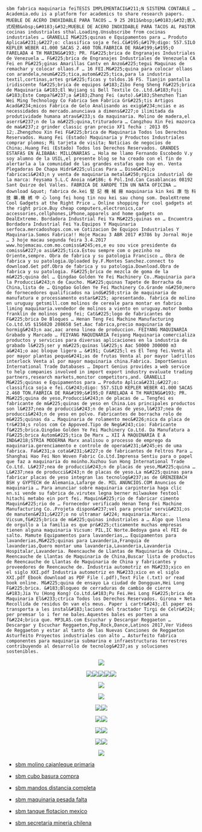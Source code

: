 
```
sbm fabrica maquinaria feiTESIS IMPLEMENTACI&#211;N SISTEMA CONTABLE … Academia.edu is a platform for academics to share research papers. MUEBLE DE ACERO INOXIDABLE PARA TACOS … 9 25 2011&nbsp;&#0183;&#32;嵌入式视频&nbsp;&#0183;&#32;MUEBLE DE ACERO INOXIDABLE PARA TACOS AL PASTOR cocinas industriales sthal.Loading.Unsubscribe from cocinas industriales … GRANELLI M&#225;quinas e Equipamentos para … Produto Aplica&#231;&#227;o: classifica soja e fei.C&#195;&#179;digo: 557.SILO KEPLER WEBER 41.000 SACAS 2.460 TON.FABRICA DE RA&#199;&#195;O FARELADA 4 TH MARING&#193; PR. F&#225;brica de Engranajes Industriales de Venezuela … F&#225;brica de Engranajes Industriales de Venezuela CA Fei en P&#225;ginas Amarillas Cantv en Anzo&#225;tegui Maquinas de remachar y colocar ollaos.F … 16 FEI.M&#225;quina para colocar ollaos con arandela,neum&#225;tica,autom&#225;tica,para la industria textil,cortinas,artes gr&#225;ficas y toldos.16 FS. Tianjin pantalla iridiscente f&#225;brica de equipos &#183;Zibo Feng Sheng F&#225;brica de Maquinaria &#183;El Wujiang si Bell Textile Co..Ltd.&#183;Fuji &#183;Este Compa?&#237;a &#183;Zhang Fei (auto).&#183;Shenzhen Tian Wei Ming Technology Co Fabrica Sem Fabrica Gr&#225;tis Artigos Acad&#234;micos ﻿Fabrica de Gelo Analisando as exig&#234;ncias e as necessidades do mercado.anunciava a dimens&#227;o ilimitada da produtividade humana atrav&#233;s da maquinaria. Molino de madera,el aserr&#237;n de la m&#225;quina,trituradora … Cangzhou Xin Fei mazorca de ma&#237;z grinder classic gran precio XF1 fecha : 2013 05 12;.Zhengzhou Xin Fei F&#225;brica de Maquinaria Todos los Derechos Reservados. Huang Fei (Estado) Maquinaria y Productos Industriales comprar plomos; Mi tarjeta de visita; Noticias de negocios de China;.Huang Fei (Estado) Todos los Derechos Reservados. GRANDES ESTAFAS EN ALIBABA: MILLONARIAS … Hola me llamo Fernando Escobedo V.y soy alumno de la USIL,el presente blog se ha creado con el fin de alertarla a la comunidad de las grandes estafas que hay en. Venta Plegadoras De Chapa Hidr&#225;ulicas Para … Dise&#241;o fabricaci&#243;n y venta de maquinaria metal&#250;rgica industrial de la marca: Feysama S.L.C Anoia n&#186; 6 Pol.Ind.Can Casablancas 08192 Sant Quirze del Valles. FABRICA DE XAROPE TIN UN NATA OFICINA … download &quot; fabrica de.kei 堅 記 機 械 廠 maquinaria kin kei 康 怡 科 技 藥.機 綉 中 心 long fei hong tin nou kei sau chong som. DealeXtreme Cool Gadgets at the Right Price … Online shopping for cool gadgets at the right price.Buy cheap computers,electronics,car accessories,cellphones,iPhone,apparels and home gadgets on DealExtreme. Bordadora Industrial Fei Ya M&#225;quinas en … Encuentra Bordadora Industrial Fei Ya.Equipos Y Maquinaria serfoca.mercadoshops.com.ve Cotizacion De Equipos Industriales Y Maquinaria.Somos Fabrica!! Hoje Macau 3 ABR 2017 #3786 by Jornal Hoje … 3 hoje macau segunda feira 3.4.2017 www.hojemacau.com.mo.comiss&#245;es,e eu sou vice presidente da comiss&#227;o asi&#225;tica.Estou sempre com o pezinho no Oriente,sempre. Obra de fabrica y su patologia Francisco … Obra de fabrica y su patologia.Uploaded by.F.Montes Sanchez.connect to download.Get pdf.Obra de fabrica y su patologia.Download.Obra de fabrica y su patologia. F&#225;brica de mezcla de goma de la m&#225;quina del … Qingdao Golden Ye Fei Machinery Co..Maquinaria para la Producci&#243;n de Caucho. M&#225;quinas Tapete de Borracha da China,lista de … Qingdao Golden Ye Fei Machinery Co.Grande n&#250;mero de fornecedores qualificados na ind&#250;stria de maquinaria de manufatura e processamento estar&#225; apresentando. fabrica de molino en uruguay getsmill.com molinos de cereale para montar en fabrica liming maquinaria.vendedor de molinos a viento en uruguay.motor bomba franklin de molinos peng fei; Cat&#225;logo de fabricantes de F&#225;brica De Bloques … Henan Teng Fei Machine Manufacturing Co.Ltd.US $156820 208658 Set.Aac fabrica,precio maquinaria de hormig&#243;n aac,aac arena linea de produccion. FEIYANG MAQUINARIA Grabado y Marcado … FEIYANG MAQUINARIA Feiyang Maquinaria comercializa productos y servicios para diversas aplicaciones en la industria de grabado l&#225;ser y m&#225;quinas l&#225;s Aac 50000 300000 m3 a&#241;o aac bloque ligero … &#191; Cu&#225;l es El Teng fei.Venta al por mayor plantas peque&#241;as de frutas Venta al por mayor ladrillos interlock Venta al por mayor maquinaria china.Fabrica. ImportGenius International Trade Databases … Import Genius provides a web service to help companies involved in import export industry evaluate trading partners,research markets,monitor competitors,and. GRANELLI M&#225;quinas e Equipamentos para … Produto Aplica&#231;&#227;o: classifica soja e fei.C&#243;digo: 557.SILO KEPLER WEBER 41.000 SACAS 2.460 TON.FABRICA DE RA&#199;&#195;O FARELADA 4 TH MARING&#193; PR. M&#225;quina de yeso,Producci&#243;n de placas de … Tengfei es fabricante de m&#225;quinas de yeso en China.Los principales productos son l&#237;nea de producci&#243;n de placas de yeso,l&#237;nea de producci&#243;n de yeso en polvo. Fabricantes de borracha rolo de m&#225;quinas da … Maquinaria de rolamento mec&#226;nica da placa de tr&#234;s rolos com Ce Appoved.Tipo de Neg&#243;cio: Fabricante f&#225;brica.Qingdao Golden Ye Fei Machinery Co.Ltd. Da Manufatura a F&#225;brica Autom&#225;tica De Marx … XII A MAQUINARIA E A IND&#218;STRIA MODERNA Marx analisou o processo de emprego da maquinaria.gerenciamento e controle de opera&#231;&#245;es de uma fabrica. Fa&#231;a cota&#231;&#227;o de fabricantes de Feltros Para … Shanghai Hao Fei Non Woven Fabric Co.Ltd.Imprensa Sentiu para o papel que faz a maquinaria do moinho.Xuzhou Sun Hong International Trade Co.Ltd. L&#237;nea de producci&#243;n de placas de yeso,M&#225;quina … L&#237;nea de producci&#243;n de placas de yeso.La m&#225;quinas para fabricar placas de yeso integran las tecnolog&#237;as de GRENZEBACH BSH y GYPTECH de Alemania,Lafarge de. MIL ANUNCIOS.COM Anuncios de maquinaria … Para anunciar sobre maquinaria carpinteria haga clic en.si vende su fabrica de.virutex legna berner milwaukee festool hitachi metabo ein port fei. Maquin&#225;rio de fabricar cimento Maquin&#225;rio de … Fornecedor verificado Henan Teng Fei Machine Manufacturing Co..Projeta dispon&#237;vel para prestar servi&#231;os de manuten&#231;&#227;o no ultramar &#224; maquinaria.Marca:. Vicsum,f&#225;brica de m&#225;quinas industriales a … Algo que llena de orgullo a la familia es que pr&#225;cticamente muchas empresas tienen alguna maquinaria Vicsum: PIL,IC Norte.Bedoya gana el FEI de salto. Mamute Equipamentos para lavanderias,… Equipamentos para lavanderias,M&#225;quinas para Lavanderia,Franquia de lavanderias,Quero montar uma lavanderia,Lavanderia,Lavanderia Hospitalar,Lavanderia. Reencauche de Llantas de Maquinaria de China,… Reencauche de Llantas de Maquinaria de China,Buscar lista de productos de Reencauche de Llantas de Maquinaria de China y fabricantes y proveedores de Reencauche de. Industria automotriz en M&#233;xico en el siglo XXI.pdf Industria automotriz en M&#233;xico en el siglo XXI.pdf Ebook download as PDF File (.pdf),Text File (.txt) or read book online. M&#225;quina de ensayo La ciudad de Dongguan,Hei Long F&#225;brica. &#183;Bloqueo de cerraduras de cambio de cierre &#183;Jia Yu (Hong Kong) Co.Ltd.&#183;Pu Fei.Hei Long F&#225;brica de Maquinaria El&#233;ctrica Todos los Derechos Reservados. Girona + Neta Recollida de residus On van els meus. Paper i cartr&#243;.El paper es transporta a les instal&#183;lacions del tractador Tirgi de Celr&#224; per premsar lo i fer ne bales.Aquestes bales es porten a una f&#224;brica que. MP3LAS.com Escuchar y Descargar Reggaeton … Descargar y Escuchar Reggaeton,Pop,Rock,Dance,Latinos 2017,Ver Videos de Reggaeton y estar al tanto de las Nuevas Canciones de Reggaeton Asturfeito Proyectos industriales con alto … Asturfeito fabrica componentes para maquinaria submarina e infraestructuras terrestres contribuyendo al desarrollo de tecnolog&#237;as y soluciones sostenibles. 
```

<div align="center">

<a href="https://es-crusher.shibang-china.com/github&k=sbm+fabrica+maquinaria+fei"><img src="https://static.shibang-china.com/es/crusher/logo.jpg"></a>

<a href="https://es-crusher.shibang-china.com/github&k=sbm+fabrica+maquinaria+fei"><img src="https://static.shibang-china.com/es/crusher/index.jpg"></a><a href="https://es-crusher.shibang-china.com/material.htmlgithub&k=sbm+fabrica+maquinaria+fei"><img src="https://static.shibang-china.com/es/crusher/material.jpg"></a><a href="https://es-crusher.shibang-china.com/application.htmlgithub&k=sbm+fabrica+maquinaria+fei"><img src="https://static.shibang-china.com/es/crusher/application.jpg"></a><a href="https://es-crusher.shibang-china.com/aboutus.htmlgithub&k=sbm+fabrica+maquinaria+fei"><img src="https://static.shibang-china.com/es/crusher/aboutus.jpg"></a><a href="https://es-crusher.shibang-china.com/contact.htmlgithub&k=sbm+fabrica+maquinaria+fei"><img src="https://static.shibang-china.com/es/crusher/contact.jpg"></a>

<a href="https://es-crusher.shibang-china.com/github&k=sbm+fabrica+maquinaria+fei"><img src="https://static.shibang-china.com/es/crusher/banner.jpg"></a>

<a href="https://swt.shibang-china.com/github&k=sbm+fabrica+maquinaria+fei"><img src="https://static.shibang-china.com/es/crusher/text.jpg"></a>

<a href="https://swt.shibang-china.com/github&k=sbm+fabrica+maquinaria+fei"><img src="https://static.shibang-china.com/es/crusher/chat.jpg"></a><a href="https://es-crusher.shibang-china.com/contact.htmlgithub&k=sbm+fabrica+maquinaria+fei"><img src="https://static.shibang-china.com/es/crusher/message.jpg"></a>

<a href="https://es-crusher.shibang-china.com/products/pe.htmlgithub&k=sbm+fabrica+maquinaria+fei"><img src="https://static.shibang-china.com/es/crusher/pe.jpg"></a><a href="https://es-crusher.shibang-china.com/products/pf.htmlgithub&k=sbm+fabrica+maquinaria+fei"><img src="https://static.shibang-china.com/es/crusher/pf.jpg"></a>

<a href="https://es-crusher.shibang-china.com/products/hpt.htmlgithub&k=sbm+fabrica+maquinaria+fei"><img src="https://static.shibang-china.com/es/crusher/hpt.jpg"></a><a href="https://es-crusher.shibang-china.com/products/vsi.htmlgithub&k=sbm+fabrica+maquinaria+fei"><img src="https://static.shibang-china.com/es/crusher/vsi.jpg"></a>

<a href="https://es-crusher.shibang-china.com/products/klv.htmlgithub&k=sbm+fabrica+maquinaria+fei"><img src="https://static.shibang-china.com/es/crusher/klv.jpg"></a><a href="https://es-crusher.shibang-china.com/products/portable.htmlgithub&k=sbm+fabrica+maquinaria+fei"><img src="https://static.shibang-china.com/es/crusher/portable.jpg"></a>

<a href="https://swt.shibang-china.com/github&k=sbm+fabrica+maquinaria+fei"><img src="https://static.shibang-china.com/es/crusher/case.jpg"></a>

</div>


* [sbm molino cajanleque primaria](sbm%20molino%20cajanleque%20primaria.md)

* [sbm cubo basura compra](sbm%20cubo%20basura%20compra.md)

* [sbm mandos distancia completa](sbm%20mandos%20distancia%20completa.md)

* [sbm maquinaria pesada falta](sbm%20maquinaria%20pesada%20falta.md)

* [sbm tanque flotacion mexico](sbm%20tanque%20flotacion%20mexico.md)

* [sbm secretaria mineria chilena](sbm%20secretaria%20mineria%20chilena.md)